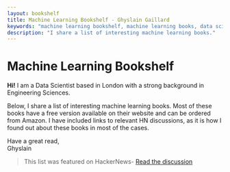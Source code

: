 ```yaml
---
layout: bookshelf
title: Machine Learning Bookshelf - Ghyslain Gaillard
keywords: "machine learning bookshelf, machine learning books, data science books, learn data science, python for machine learning, books, free books"
description: "I share a list of interesting machine learning books."
---
```


# Machine Learning Bookshelf

**Hi!** I am a Data Scientist based in London with a strong background in Engineering Sciences.

Below, I share a list of interesting machine learning books. Most of these books have a free version available on their website and can be ordered from Amazon. I have included links to relevant HN discussions, as it is how I found out about these books in most of the cases.

Have a great read,  
Ghyslain

> This list was featured on HackerNews- [Read the discussion](https://news.ycombinator.com/item?id=13237227)
